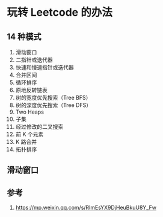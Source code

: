 # 玩转 Leetcode 的办法

## 14 种模式
1. 滑动窗口
2. 二指针或迭代器
3. 快速和慢速指针或迭代器
4. 合并区间
5. 循环排序
6. 原地反转链表
7. 树的宽度优先搜索（Tree BFS） 
8. 树的深度优先搜索（Tree DFS）
9. Two Heaps 
10. 子集 
11. 经过修改的二叉搜索
12. 前 K 个元素
13. K 路合并 
14. 拓扑排序

## 滑动窗口


## 参考

1. https://mp.weixin.qq.com/s/RlmEsYX9DjHeuBkuU8Y_Fw